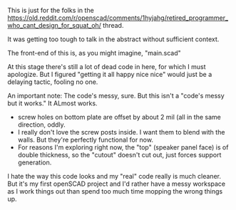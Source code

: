 This is just for the folks in the https://old.reddit.com/r/openscad/comments/1hyjahg/retired_programmer_who_cant_design_for_squat_oh/ thread.

It was getting too tough to talk in the abstract without sufficient context.

The front-end of this is, as you might imagine, "main.scad"

At this stage there's still a lot of dead code in here, for which I must apologize.  But I figured "getting it all happy nice nice" would just be a delaying tactic, fooling no one.

An important note: The code's messy, sure.  But this isn't a "code's messy but it works."  It ALmost works.  

- screw holes on bottom plate are offset by about 2 mil (all in the same direction, oddly.
- I really don't love the screw posts inside.  I want them to blend with the walls.  But they're perfectly functional for now.
- For reasons I'm exploring right now, the "top" (speaker panel face) is of double thickness, so the "cutout" doesn't cut out, just forces support generation.

I hate the way this code looks and my "real" code really is much cleaner.  But it's my first openSCAD project and I'd rather have a messy workspace as I work things out than spend too much time mopping the wrong things up.
